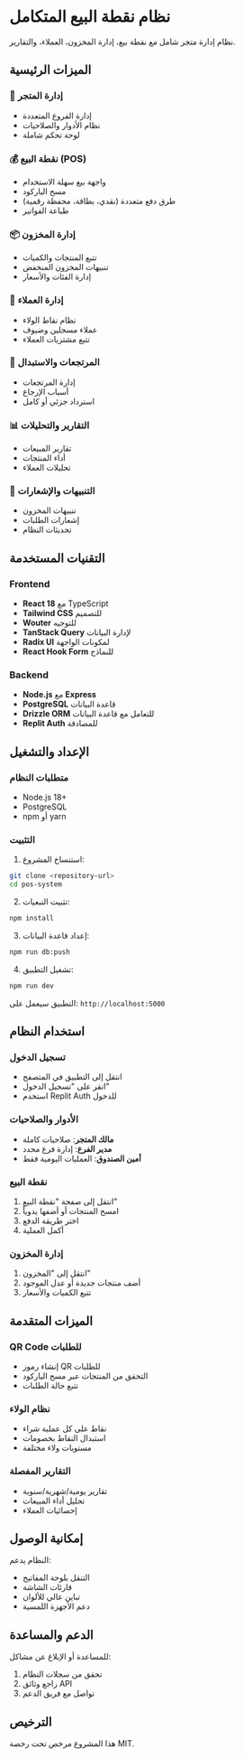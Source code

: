 # نظام نقطة البيع المتكامل

نظام إدارة متجر شامل مع نقطة بيع، إدارة المخزون، العملاء، والتقارير.

## الميزات الرئيسية

### 🏪 إدارة المتجر
- إدارة الفروع المتعددة
- نظام الأدوار والصلاحيات
- لوحة تحكم شاملة

### 💰 نقطة البيع (POS)
- واجهة بيع سهلة الاستخدام
- مسح الباركود
- طرق دفع متعددة (نقدي، بطاقة، محفظة رقمية)
- طباعة الفواتير

### 📦 إدارة المخزون
- تتبع المنتجات والكميات
- تنبيهات المخزون المنخفض
- إدارة الفئات والأسعار

### 👥 إدارة العملاء
- نظام نقاط الولاء
- عملاء مسجلين وضيوف
- تتبع مشتريات العملاء

### 🔄 المرتجعات والاستبدال
- إدارة المرتجعات
- أسباب الإرجاع
- استرداد جزئي أو كامل

### 📊 التقارير والتحليلات
- تقارير المبيعات
- أداء المنتجات
- تحليلات العملاء

### 🔔 التنبيهات والإشعارات
- تنبيهات المخزون
- إشعارات الطلبات
- تحديثات النظام

## التقنيات المستخدمة

### Frontend
- **React 18** مع TypeScript
- **Tailwind CSS** للتصميم
- **Wouter** للتوجيه
- **TanStack Query** لإدارة البيانات
- **Radix UI** لمكونات الواجهة
- **React Hook Form** للنماذج

### Backend
- **Node.js** مع **Express**
- **PostgreSQL** قاعدة البيانات
- **Drizzle ORM** للتعامل مع قاعدة البيانات
- **Replit Auth** للمصادقة

## الإعداد والتشغيل

### متطلبات النظام
- Node.js 18+
- PostgreSQL
- npm أو yarn

### التثبيت

1. استنساخ المشروع:
```bash
git clone <repository-url>
cd pos-system
```

2. تثبيت التبعيات:
```bash
npm install
```

3. إعداد قاعدة البيانات:
```bash
npm run db:push
```

4. تشغيل التطبيق:
```bash
npm run dev
```

التطبيق سيعمل على: `http://localhost:5000`

## استخدام النظام

### تسجيل الدخول
- انتقل إلى التطبيق في المتصفح
- انقر على "تسجيل الدخول"
- استخدم Replit Auth للدخول

### الأدوار والصلاحيات
- **مالك المتجر**: صلاحيات كاملة
- **مدير الفرع**: إدارة فرع محدد
- **أمين الصندوق**: العمليات اليومية فقط

### نقطة البيع
1. انتقل إلى صفحة "نقطة البيع"
2. امسح المنتجات أو أضفها يدوياً
3. اختر طريقة الدفع
4. أكمل العملية

### إدارة المخزون
1. انتقل إلى "المخزون"
2. أضف منتجات جديدة أو عدل الموجود
3. تتبع الكميات والأسعار

## الميزات المتقدمة

### QR Code للطلبات
- إنشاء رموز QR للطلبات
- التحقق من المنتجات عبر مسح الباركود
- تتبع حالة الطلبات

### نظام الولاء
- نقاط على كل عملية شراء
- استبدال النقاط بخصومات
- مستويات ولاء مختلفة

### التقارير المفصلة
- تقارير يومية/شهرية/سنوية
- تحليل أداء المبيعات
- إحصائيات العملاء

## إمكانية الوصول

النظام يدعم:
- التنقل بلوحة المفاتيح
- قارئات الشاشة
- تباين عالي للألوان
- دعم الأجهزة اللمسية

## الدعم والمساعدة

للمساعدة أو الإبلاغ عن مشاكل:
1. تحقق من سجلات النظام
2. راجع وثائق API
3. تواصل مع فريق الدعم

## الترخيص

هذا المشروع مرخص تحت رخصة MIT.